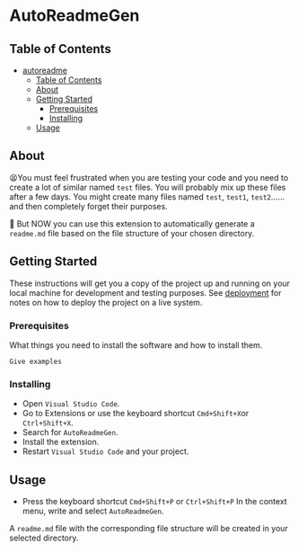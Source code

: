 <!--
 * @Author: rtzhang
 * @Date: 2025-03-15 20:39:11
 * @LastEditors: rtzhang
 * @LastEditTime: 2025-03-15 22:37:40
 * @Description: 请填写简介
-->
# AutoReadmeGen

## Table of Contents

- [autoreadme](#autoreadme)
  - [Table of Contents](#table-of-contents)
  - [About ](#about-)
  - [Getting Started ](#getting-started-)
    - [Prerequisites](#prerequisites)
    - [Installing](#installing)
  - [Usage ](#usage-)

## About <a name = "about"></a>

😫You must feel frustrated when you are testing your code and you need to create a lot of similar named `test` files. You will probably mix up these files after a few days. You might create many files named `test`, `test1`, `test2`...... and then completely forget their purposes.


🎉 But NOW you can use this extension to automatically generate a `readme.md` file based on the file structure of your chosen directory.


## Getting Started <a name = "getting_started"></a>

These instructions will get you a copy of the project up and running on your local machine for development and testing purposes. See [deployment](#deployment) for notes on how to deploy the project on a live system.

### Prerequisites

What things you need to install the software and how to install them.

```
Give examples
```

### Installing

- Open `Visual Studio Code`.
- Go to Extensions or use the keyboard shortcut `Cmd+Shift+X`or `Ctrl+Shift+X`.
- Search for `AutoReadmeGen`.
- Install the extension.
- Restart `Visual Studio Code` and your project.


## Usage <a name = "usage"></a>

- Press the keyboard shortcut `Cmd+Shift+P` or `Ctrl+Shift+P` In the context menu, write and select `AutoReadmeGen`.

A `readme.md` file with the corresponding file structure will be created in your selected directory.


